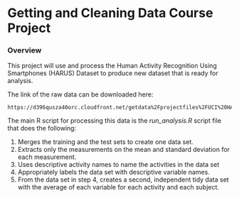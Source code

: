 # Getting and Cleaning Data Course Project

### Overview
This project will use and process the Human Activity Recognition Using Smartphones (HARUS) Dataset to produce new dataset that is ready for analysis.

The link of the raw data can be downloaded here:

```
https://d396qusza40orc.cloudfront.net/getdata%2Fprojectfiles%2FUCI%20HAR%20Dataset.zip
```

The main R script for processing this data is the _run_analysis.R_ script file that does the following:

1. Merges the training and the test sets to create one data set.
2. Extracts only the measurements on the mean and standard deviation for each measurement.
3. Uses descriptive activity names to name the activities in the data set
4. Appropriately labels the data set with descriptive variable names.
5. From the data set in step 4, creates a second, independent tidy data set with the average of each variable for each activity and each subject.